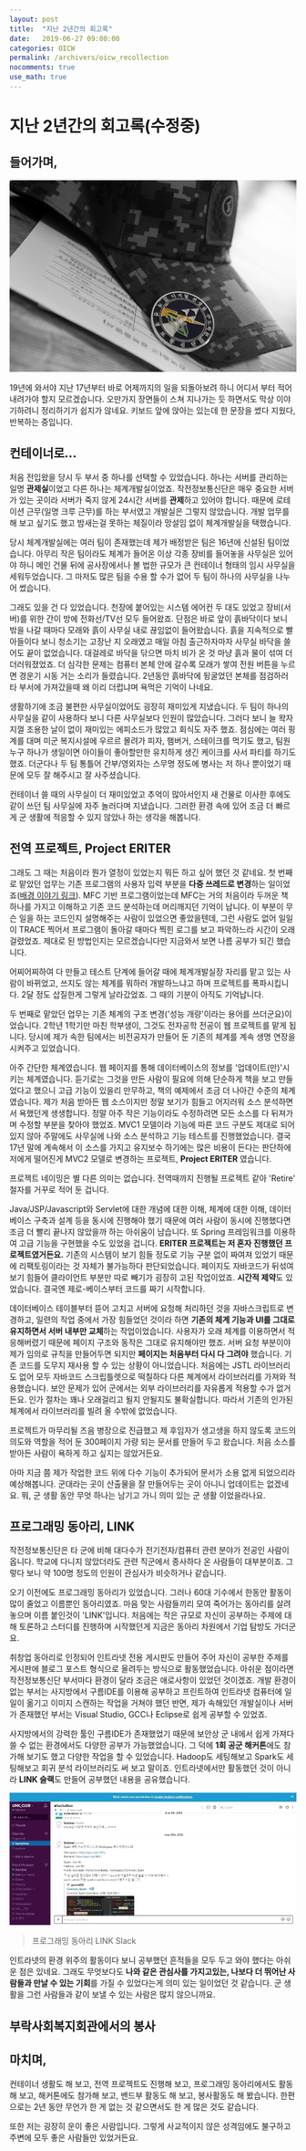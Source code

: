 ```yaml
---
layout: post
title:  "지난 2년간의 회고록"
date:   2019-06-27 09:00:00
categories: OICW
permalink: /archivers/oicw_recollection
nocomments: true
use_math: true 
---
```


# 지난 2년간의 회고록(수정중)

## 들어가며, 

![retirement](/assets/posts/2019-06-27-oicw-recollection/2019-06-27-00.jpg)

19년에 와서야 지난 17년부터 바로 어제까지의 일을 되돌아보려 하니 어디서 부터 적어내려가야 할지 모르겠습니다. 오만가지 장면들이 스쳐 지나가는 듯 하면서도 막상 이야기하려니 정리하기가 쉽지가 않네요. 키보드 앞에 앉아는 있는데 한 문장을 썼다 지웠다, 반복하는 중입니다. 

<!--more-->

## 컨테이너로...

처음 전입왔을 당시 두 부서 중 하나를 선택할 수 있었습니다. 하나는 서버를 관리하는 일명 **관제실**이었고 다른 하나는 체계개발실이었죠. 작전정보통신단은 매우 중요한 서버가 있는 곳이라 서버가 죽지 않게 24시간 서버를 **관제**하고 있어야 합니다. 때문에 로테이션 근무(일명 크루 근무)를 하는 부서였고 개발실은 그렇지 않았습니다. 개발 업무를 해 보고 싶기도 했고 밤새는걸 못하는 체질이라 망설임 없이 체계개발실을 택했습니다. 

당시 체계개발실에는 여러 팀이 존재했는데 제가 배정받은 팀은 16년에 신설된 팀이었습니다. 아무리 작은 팀이라도 체계가 들어온 이상 각종 장비를 들어놓을 사무실은 있어야 하니 메인 건물 뒤에 공사장에서나 볼 법한 규모가 큰 컨테이너 형태의 임시 사무실을 세워두었습니다. 그 마저도 많은 팀을 수용 할 수가 없어 두 팀이 하나의 사무실을 나누어 썼습니다.

그래도 있을 건 다 있었습니다. 천장에 붙어있는 시스템 에어컨 두 대도 있었고 장비(서버)를 위한 간이 방에 전화선/TV선 모두 들어왔죠. 단점은 바로 앞이 흙바닥이다 보니 밖을 나갈 때마다 모래와 흙이 사무실 내로 끊임없이 들어왔습니다. 흙을 지속적으로 빨아들이다 보니 청소기는 고장난 지 오래였고 매일 아침 출근하자마자 사무실 바닥을 쓸어도 끝이 없었습니다. 대걸레로 바닥을 닦으면 마치 비가 온 것 마냥 흙과 물이 섞여 더 더러워졌었죠. 더 심각한 문제는 컴퓨터 본체 안에 갈수록 모래가 쌓여 전원 버튼을 누르면 경운기 시동 거는 소리가 들렸습니다. 2년동안 흙바닥에 뒹굴었던 본체를 점검하러 타 부서에 가져갔을때 왜 이리 더럽냐며 욕먹은 기억이 나네요.

생활하기에 조금 불편한 사무실이었어도 굉장히 재미있게 지냈습니다. 두 팀이 하나의 사무실을 같이 사용하다 보니 다른 사무실보다 인원이 많았습니다. 그러다 보니 늘 왁자지껄 조용한 날이 없이 재미있는 에피소드가 많았고 회식도 자주 했죠. 점심에는 여러 핑계를 대며 미군 복지시설에 우르르 몰려가 피자, 햄버거, 스테이크를 먹기도 했고, 팀원 누구 하나가 생일이면 아이들이 좋아할만한 유치하게 생긴 케이크를 사서 파티를 하기도 했죠. 더군다나 두 팀 통틀어 간부/영외자는 스무명 정도에 병사는 저 하나 뿐이었기 때문에 모두 잘 해주시고 잘 사주셨습니다. 

컨테이너 쓸 때의 사무실이 더 재미있었고 추억이 많아서인지 새 건물로 이사한 후에도 같이 쓰던 팀 사무실에 자주 놀러다며 지냈습니다. 그러한 환경 속에 있어 조금 더 빠르게 군 생활에 적응할 수 있지 않았나 하는 생각을 해봅니다.




## 전역 프로젝트, Project ERITER

그래도 그 때는 처음이라 뭔가 열정이 있었는지 뭐든 하고 싶어 했던 것 같네요. 첫 번째로 맡았던 업무는 기존 프로그램의 사용자 입력 부분을 **다중 쓰레드로 변경**하는 일이었죠([배경 이야기 링크](https://dev-acoustikue.github.io/archivers/concurrency_introduction_part_1)). MFC 기반 프로그램이었는데 MFC는 거의 처음이라 두꺼운 책 하나를 가지고 이해하고 기존 코드 분석하는데 머리깨지던 기억이 납니다. 이 부분이 무슨 일을 하는 코드인지 설명해주는 사람이 있었으면 좋았을텐데, 그런 사람도 없어 일일이 TRACE 찍어서 프로그램이 돌아갈 때마다 찍힌 로그를 보고 파악하느라 시간이 오래 걸렸었죠. 제대로 된 방법인지는 모르겠습니다만 지금와서 보면 나름 공부가 되긴 했습니다.

어찌어찌하여 다 만들고 테스트 단계에 들어갈 때에 체계개발실장 자리를 맡고 있는 사람이 바뀌었고, 쓰지도 않는 체계를 뭐하러 개발하느냐고 하며 프로젝트를 폭파시킵니다. 2달 정도 삽질한게 그렇게 날라갔었죠. 그 때의 기분이 아직도 기억납니다.

두 번째로 맡았던 업무는 기존 체계의 구조 변경('성능 개량'이라는 용어를 쓰더군요)이었습니다. 2학년 1학기만 마친 학부생이, 그것도 전자공학 전공이 웹 프로젝트를 맡게 됩니다. 당시에 제가 속한 팀에서는 비전공자가 만들어 둔 기존의 체계를 계속 생명 연장을 시켜주고 있었습니다. 

아주 간단한 체계였습니다. 웹 페이지를 통해 데이터베이스의 정보를 '업데이트(만)'시키는 체계였습니다. 듣기로는 그것을 만든 사람이 필요에 의해 단순하게 책을 보고 만들었다고 했으니 고급 기능이 있을리 만무하고, 책의 예제에서 조금 더 나아간 수준의 체계였습니다. 제가 처음 받아든 웹 소스이지만 정말 보기가 힘들고 어지러워 소스 분석하면서 욕했던게 생생합니다. 정말 아주 작은 기능이라도 수정하려면 모든 소스를 다 뒤져가며 수정할 부분을 찾아야 했었죠. MVC1 모델이라 기능에 따른 코드 구분도 제대로 되어있지 않아 주말에도 사무실에 나와 소스 분석하고 기능 테스트를 진행했었습니다. 결국 17년 말에 계속해서 이 소스를 가지고 유지보수 하기에는 많은 비용이 든다는 판단하에 저에게 떨어진게 MVC2 모델로 변경하는 프로젝트, **Project ERITER** 였습니다.

프로젝트 네이밍은 별 다른 의미는 없습니다. 전역때까지 진행될 프로젝트 같아 'Retire' 철자를 거꾸로 적어 둔 겁니다. 

Java/JSP/Javascript와 Servlet에 대한 개념에 대한 이해, 체계에 대한 이해, 데이터베이스 구축과 설계 등을 동시에 진행해야 했기 때문에 여러 사람이 동시에 진행했다면 조금 더 빨리 끝나지 않았을까 하는 아쉬움이 남습니다. 또 Spring 프레임워크를 이용하여 고급 기능을 구현했을 수도 있었을 겁니다. **ERITER 프로젝트는 저 혼자 진행했던 프로젝트였거든요.** 기존의 시스템이 보기 힘들 정도로 기능 구분 없이 짜여져 있었기 때문에 리팩토링이라는 것 자체가 불가능하다 판단되었습니다. 페이지도 자바코드가 뒤섞여 보기 힘들어 클라이언트 부분만 따로 빼기가 굉장히 고된 작업이었죠. **시간적 제약**도 있었습니다. 결국엔 제로-베이스부터 코드를 짜기 시작합니다.

데이터베이스 테이블부터 뜯어 고치고 서버에 요청해 처리하던 것을 자바스크립트로 변경하고, 일련의 작업 중에서 가장 힘들었던 것이라 하면 **기존의 체계 기능과 UI를 그대로 유지하면서 서버 내부만 교체**하는 작업이었습니다. 사용자가 오래 체계를 이용하면서 적응해버렸기 때문에 페이지 구조와 동작은 그대로 유지해야만 했죠. 서버 요청 부분이야 제가 임의로 규칙을 만들어두면 되지만 **페이지는 처음부터 다시 다 그려야** 했습니다. 기존 코드를 도무지 재사용 할 수 있는 상황이 아니었습니다. 처음에는 JSTL 라이브러리도 없어 모두 자바코드 스크립틀렛으로 떡칠하다 다른 쳬계에서 라이브러리를 가져와 적용했습니다. 보안 문제가 있어 군에서는 외부 라이브러리를 자유롭게 적용할 수가 없거든요. 인가 절차는 꽤나 오래걸리고 될지 안될지도 불확실합니다. 따라서 기존의 인가된 체계에서 라이브러리를 빌려 올 수밖에 없었습니다.

프로젝트가 마무리될 즈음 병장으로 진급했고 제 후임자가 생고생을 하지 않도록 코드의 의도와 역할을 적어 둔 300페이지 가량 되는 문서를 만들어 두고 왔습니다. 처음 소스를 받아든 사람이 욕하게 하고 싶지는 않았거든요. 

아마 지금 쯤 제가 작업한 코드 위에 다수 기능이 추가되어 문서가 소용 없게 되었으리라 예상해봅니다. 군대라는 곳이 산출물을 잘 만들어두는 곳이 아니니 업데이트는 없겠네요. 뭐, 군 생활 동안 무엇 하나는 남기고 가니 의미 있는 군 생활 이었을라나요.




## 프로그래밍 동아리, LINK

작전정보통신단은 타 군에 비해 대다수가 전기전자/컴퓨터 관련 분야가 전공인 사람이 옵니다. 학교에 다니지 않았더라도 관련 직군에서 종사하다 온 사람들이 대부분이죠. 그렇다 보니 약 100명 정도의 인원이 관심사가 비슷하거나 같습니다.

오기 이전에도 프로그래밍 동아리가 있었습니다. 그러나 60대 기수에서 한동안 활동이 많이 줄었고 이름뿐인 동아리였죠. 마음 맞는 사람들끼리 모여 죽어가는 동아리를 살려 놓으며 이름 붙인것이 'LINK'입니다. 처음에는 작은 규모로 자신이 공부하는 주제에 대해 토론하고 스터디를 진행하며 시작했던게 지금은 동아리 차원에서 기업 탐방도 가더군요. 

취창업 동아리로 인정되어 인트라넷 전용 게시판도 만들어 주어 자신이 공부한 주제를 게시판에 블로그 포스트 형식으로 올려두는 방식으로 활동했었습니다. 아쉬운 점이라면 작전정보통신단 부서마다 환경이 달라 조금은 애로사항이 있었던 것이겠죠. 개발 환경이 없는 부서는 사지방에서 구름IDE를 이용해 공부하고 프린트하여 인트라넷 컴퓨터에 일일이 옮기고 이미지 스캔하는 작업을 거쳐야 했던 반면, 제가 속해있던 개발실이나 서버가 존재했던 부서는 Visual Studio, GCC나 Eclipse로 쉽게 공부할 수 있었죠. 

사지방에서의 강력한 툴인 구름IDE가 존재했었기 때문에 보안상 군 내에서 쉽게 가져다 쓸 수 없는 환경에서도 다양한 공부가 가능했었습니다. 그 덕에 **1회 공군 해커톤**에도 참가해 보기도 했고 다양한 작업을 할 수 있었습니다. Hadoop도 세팅해보고 Spark도 세팅해보고 회귀 분석 라이브러리도 써 보고 말이죠. 인트라넷에서만 활동했던 것이 아니라 **LINK 슬랙**도 만들어 공부했던 내용을 공유했습니다.

![slack](/assets/posts/2019-06-27-oicw-recollection/2019-06-27-01.jpg)

> 프로그래밍 동아리 LINK Slack

인트라넷의 환경 위주의 활동이다 보니 공부했던 흔적들을 모두 두고 와야 했다는 아쉬운 점은 있네요. 그래도 무엇보다도 **나와 같은 관심사를 가지고있는, 나보다 더 뛰어난 사람들과 만날 수 있는 기회**를 가질 수 있었다는게 의미 있는 일이었던 것 같습니다. 군 생활을 그런 사람들과 같이 보낼 수 있는 사람은 많지 않으니까요.




## 부락사회복지회관에서의 봉사







## 마치며,

컨테이너 생활도 해 보고, 전역 프로젝트도 진행해 보고, 프로그래밍 동아리에서도 활동해 보고, 해커톤에도 참가해 보고, 밴드부 활동도 해 보고, 봉사활동도 해 봤습니다. 한편으로는 2년 동안 무언가 한 게 없는 것 같으면서도 한 게 많은 것도 같습니다. 

또한 저는 굉장히 운이 좋은 사람입니다. 그렇게 사교적이지 않은 성격임에도 불구하고 주변에 모두 좋은 사람들만 있었거든요. 






